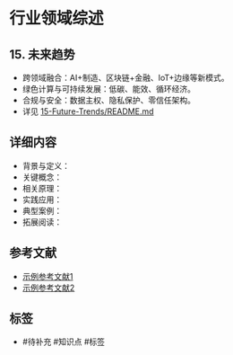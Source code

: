 # 行业领域综述

## 15. 未来趋势

- 跨领域融合：AI+制造、区块链+金融、IoT+边缘等新模式。
- 绿色计算与可持续发展：低碳、能效、循环经济。
- 合规与安全：数据主权、隐私保护、零信任架构。
- 详见 [15-Future-Trends/README.md](./15-Future-Trends/README.md)

## 详细内容
- 背景与定义：
- 关键概念：
- 相关原理：
- 实践应用：
- 典型案例：
- 拓展阅读：

## 参考文献
- [示例参考文献1](#)
- [示例参考文献2](#)

## 标签
- #待补充 #知识点 #标签